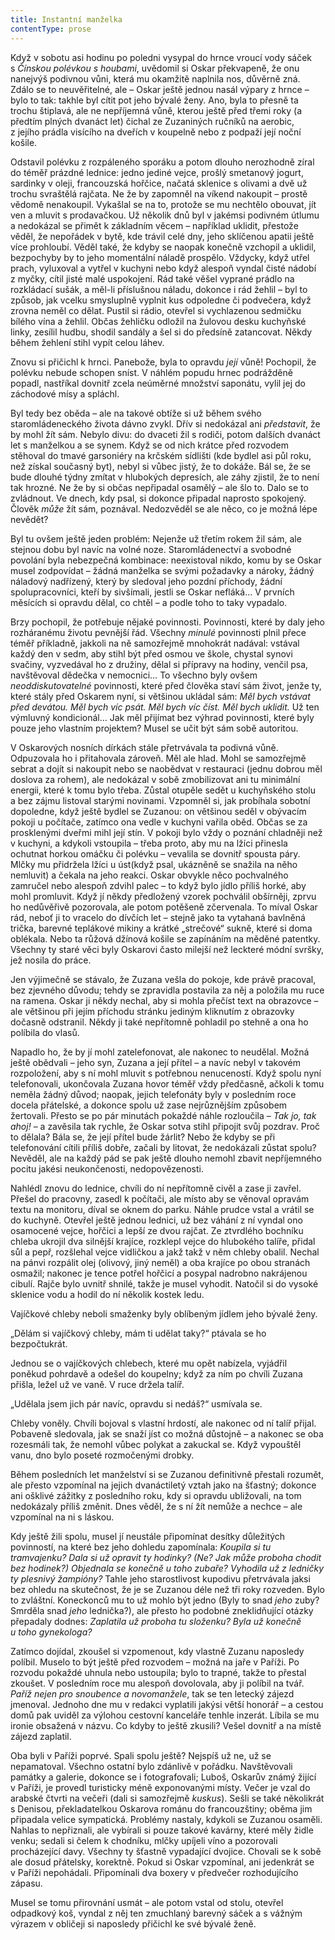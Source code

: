 ```yaml
---
title: Instantní manželka
contentType: prose
---
```


  

Když v sobotu asi hodinu po poledni vysypal do hrnce vroucí vody sáček s _Čínskou polévkou s houbami_, uvědomil si Oskar překvapeně, že onu nanejvýš podivnou vůni, která mu okamžitě naplnila nos, důvěrně zná. Zdálo se to neuvěřitelné, ale – Oskar ještě jednou nasál výpary z hrnce – bylo to tak: takhle byl cítit pot jeho bývalé ženy. Ano, byla to přesně ta trochu štiplavá, ale ne nepříjemná vůně, kterou ještě před třemi roky (a předtím plných dvanáct let) čichal ze Zuzaniných ručníků na aerobic, z jejího prádla visícího na dveřích v koupelně nebo z podpaží její noční košile.

Odstavil polévku z rozpáleného sporáku a potom dlouho nerozhodně zíral do téměř prázdné lednice: jedno jediné vejce, prošlý smetanový jogurt, sardinky v oleji, francouzská hořčice, načatá sklenice s olivami a dvě už trochu svraštělá rajčata. Ne že by zapomněl na víkend nakoupit – prostě vědomě nenakoupil. Vykašlal se na to, protože se mu nechtělo obouvat, jít ven a mluvit s prodavačkou. Už několik dnů byl v jakémsi podivném útlumu a nedokázal se přimět k základním věcem – například uklidit, přestože věděl, že nepořádek v bytě, kde trávil celé dny, jeho sklíčenou apatii ještě více prohloubí. Věděl také, že kdyby se naopak konečně vzchopil a uklidil, bezpochyby by to jeho momentální náladě prospělo. Vždycky, když utřel prach, vyluxoval a vytřel v kuchyni nebo když alespoň vyndal čisté nádobí z myčky, cítil jisté malé uspokojení. Rád také věšel vyprané prádlo na rozkládací sušák, a měl-li příslušnou náladu, dokonce i rád žehlil – byl to způsob, jak vcelku smysluplně vyplnit kus odpoledne či podvečera, když zrovna neměl co dělat. Pustil si rádio, otevřel si vychlazenou sedmičku bílého vína a žehlil. Občas žehličku odložil na žulovou desku kuchyňské linky, zesílil hudbu, shodil sandály a šel si do předsíně zatancovat. Někdy během žehlení stihl vypít celou láhev.

  

Znovu si přičichl k hrnci. Panebože, byla to opravdu _její_ vůně! Pochopil, že polévku nebude schopen sníst. V náhlém popudu hrnec podrážděně popadl, nastříkal dovnitř zcela neúměrné množství saponátu, vylil jej do záchodové mísy a spláchl.

Byl tedy bez oběda – ale na takové obtíže si už během svého staromládeneckého života dávno zvykl. Dřív si nedokázal ani _představit_, že by mohl žít sám. Nebylo divu: do dvaceti žil s rodiči, potom dalších dvanáct let s manželkou a se synem. Když se od nich krátce před rozvodem stěhoval do tmavé garsoniéry na krčském sídlišti (kde bydlel asi půl roku, než získal současný byt), nebyl si vůbec jistý, že to dokáže. Bál se, že se bude dlouhé týdny zmítat v hlubokých depresích, ale záhy zjistil, že to není tak hrozné. Ne že by si občas nepřipadal osamělý – ale šlo to. Dalo se to zvládnout. Ve dnech, kdy psal, si dokonce připadal naprosto spokojený. Člověk _může_ žít sám, poznával. Nedozvěděl se ale něco, co je možná lépe nevědět?

  

Byl tu ovšem ještě jeden problém: Nejenže už třetím rokem žil sám, ale stejnou dobu byl navíc na volné noze. Staromládenectví a svobodné povolání byla nebezpečná kombinace: neexistoval nikdo, komu by se Oskar musel zodpovídat – žádná manželka se svými požadavky a nároky, žádný náladový nadřízený, který by sledoval jeho pozdní příchody, žádní spolupracovníci, kteří by sivšímali, jestli se Oskar nefláká… V prvních měsících si opravdu dělal, co chtěl – a podle toho to taky vypadalo.

Brzy pochopil, že potřebuje nějaké povinnosti. Povinnosti, které by daly jeho rozháranému životu pevnější řád. Všechny _minulé_ povinnosti plnil přece téměř příkladně, jakkoli na ně samozřejmě mnohokrát nadával: vstával každý den v sedm, aby stihl být před osmou ve škole, chystal synovi svačiny, vyzvedával ho z družiny, dělal si přípravy na hodiny, venčil psa, navštěvoval dědečka v nemocnici… To všechno byly ovšem _neoddiskutovatelné_ povinnosti, které před člověka staví sám život, jenže ty, které stály před Oskarem nyní, si většinou ukládal sám: _Měl bych vstávat před devátou. Měl bych víc psát. Měl bych víc číst. Měl bych uklidit._ Už ten výmluvný kondicionál… Jak měl přijímat bez výhrad povinnosti, které byly pouze jeho vlastním projektem? Musel se učit být sám sobě autoritou.

  

V Oskarových nosních dírkách stále přetrvávala ta podivná vůně. Odpuzovala ho i přitahovala zároveň. Měl ale hlad. Mohl se samozřejmě sebrat a dojít si nakoupit nebo se naobědvat v restauraci (jednu dobrou měl doslova za rohem), ale nedokázal v sobě zmobilizovat ani tu minimální energii, které k tomu bylo třeba. Zůstal otupěle sedět u kuchyňského stolu a bez zájmu listoval starými novinami. Vzpomněl si, jak probíhala sobotní dopoledne, když ještě bydlel se Zuzanou: on většinou seděl v obývacím pokoji u počítače, zatímco ona vedle v kuchyni vařila oběd. Občas se za prosklenými dveřmi mihl její stín. V pokoji bylo vždy o poznání chladněji než v kuchyni, a kdykoli vstoupila – třeba proto, aby mu na lžíci přinesla ochutnat horkou omáčku či polévku – vevalila se dovnitř spousta páry. Mlčky mu přidržela lžíci u úst(když psal, ukázněně se snažila na něho nemluvit) a čekala na jeho reakci. Oskar obvykle něco pochvalného zamručel nebo alespoň zdvihl palec – to když bylo jídlo příliš horké, aby mohl promluvit. Když jí někdy předložený vzorek pochválil obšírněji, zprvu ho nedůvěřivě pozorovala, ale potom potěšeně zčervenala. To míval Oskar rád, neboť ji to vracelo do dívčích let – stejně jako ta vytahaná bavlněná trička, barevné teplákové mikiny a krátké „strečové“ sukně, které si doma oblékala. Nebo ta růžová džínová košile se zapínáním na měděné patentky. Všechny ty staré věci byly Oskarovi často milejší než leckteré módní svršky, jež nosila do práce.

Jen výjimečně se stávalo, že Zuzana vešla do pokoje, kde právě pracoval, bez zjevného důvodu; tehdy se zpravidla postavila za něj a položila mu ruce na ramena. Oskar ji někdy nechal, aby si mohla přečíst text na obrazovce – ale většinou při jejím příchodu stránku jediným kliknutím z obrazovky dočasně odstranil. Někdy ji také nepřítomně pohladil po stehně a ona ho políbila do vlasů.

  

Napadlo ho, že by jí mohl zatelefonovat, ale nakonec to neudělal. Možná ještě obědvali – jeho syn, Zuzana a její přítel – a navíc nebyl v takovém rozpoložení, aby s ní mohl mluvit s potřebnou nenuceností. Když spolu nyní telefonovali, ukončovala Zuzana hovor téměř vždy předčasně, ačkoli k tomu neměla žádný důvod; naopak, jejich telefonáty byly v posledním roce docela přátelské, a dokonce spolu už zase nejrůznějším způsobem žertovali. Přesto se po pár minutách pokaždé náhle rozloučila – _Tak jo, tak ahoj!_ – a zavěsila tak rychle, že Oskar sotva stihl připojit svůj pozdrav. Proč to dělala? Bála se, že její přítel bude žárlit? Nebo že kdyby se při telefonování cítili příliš dobře, začali by litovat, že nedokázali zůstat spolu? Nevěděl, ale na každý pád se pak ještě dlouho nemohl zbavit nepříjemného pocitu jakési neukončenosti, nedopovězenosti.

Nahlédl znovu do lednice, chvíli do ní nepřítomně civěl a zase ji zavřel. Přešel do pracovny, zasedl k počítači, ale místo aby se věnoval opravám textu na monitoru, díval se oknem do parku. Náhle prudce vstal a vrátil se do kuchyně. Otevřel ještě jednou lednici, už bez váhání z ní vyndal ono osamocené vejce, hořčici a lepší ze dvou rajčat. Ze ztvrdlého bochníku chleba ukrojil dva silnější krajíce, rozklepl vejce do hlubokého talíře, přidal sůl a pepř, rozšlehal vejce vidličkou a jakž takž v něm chleby obalil. Nechal na pánvi rozpálit olej (olivový, jiný neměl) a oba krajíce po obou stranách osmažil; nakonec je tence potřel hořčicí a posypal nadrobno nakrájenou cibulí. Rajče bylo uvnitř shnilé, takže je musel vyhodit. Natočil si do vysoké sklenice vodu a hodil do ní několik kostek ledu.

Vajíčkové chleby neboli smaženky byly oblíbeným jídlem jeho bývalé ženy.

„Dělám si vajíčkový chleby, mám ti udělat taky?“ ptávala se ho bezpočtukrát.

Jednou se o vajíčkových chlebech, které mu opět nabízela, vyjádřil poněkud pohrdavě a odešel do koupelny; když za ním po chvíli Zuzana přišla, ležel už ve vaně. V ruce držela talíř.

„Udělala jsem jich pár navíc, opravdu si nedáš?“ usmívala se.

Chleby voněly. Chvíli bojoval s vlastní hrdostí, ale nakonec od ní talíř přijal. Pobaveně sledovala, jak se snaží jíst co možná důstojně – a nakonec se oba rozesmáli tak, že nemohl vůbec polykat a zakuckal se. Když vypouštěl vanu, dno bylo poseté rozmočenými drobky.

  

Během posledních let manželství si se Zuzanou definitivně přestali rozumět, ale přesto vzpomínal na jejich dvanáctiletý vztah jako na šťastný; dokonce ani ošklivé zážitky z posledního roku, kdy si opravdu ubližovali, na tom nedokázaly příliš změnit. Dnes věděl, že s ní žít nemůže a nechce – ale vzpomínal na ni s láskou.

Kdy ještě žili spolu, musel jí neustále připomínat desítky důležitých povinností, na které bez jeho dohledu zapomínala: _Koupila si tu tramvajenku? Dala si už opravit ty hodinky? (Ne? Jak může proboha chodit bez hodinek?) Objednala se konečně u toho zubaře? Vyhodila už z ledničky ty plesnivý žampióny?_ Tahle jeho starostlivost kupodivu přetrvávala jaksi bez ohledu na skutečnost, že je se Zuzanou déle než tři roky rozveden. Bylo to zvláštní. Koneckonců mu to už mohlo být jedno (Byly to snad _jeho_ zuby? Smrděla snad _jeho_ lednička?), ale přesto ho podobné zneklidňující otázky přepadaly dodnes: _Zaplatila už proboha tu složenku? Byla už konečně u toho gynekologa?_

  

Zatímco dojídal, zkoušel si vzpomenout, kdy vlastně Zuzanu naposledy políbil. Muselo to být ještě před rozvodem – možná na jaře v Paříži. Po rozvodu pokaždé uhnula nebo ustoupila; bylo to trapné, takže to přestal zkoušet. V posledním roce mu alespoň dovolovala, aby ji políbil na tvář. _Paříž nejen pro snoubence a novomanžele_, tak se ten letecký zájezd jmenoval. Jednoho dne mu v redakci vyplatili jakýsi větší honorář – a cestou domů pak uviděl za výlohou cestovní kanceláře tenhle inzerát. Líbila se mu ironie obsažená v názvu. Co kdyby to ještě zkusili? Vešel dovnitř a na místě zájezd zaplatil.

Oba byli v Paříži poprvé. Spali spolu ještě? Nejspíš už ne, už se nepamatoval. Všechno ostatní bylo zdánlivě v pořádku. Navštěvovali památky a galerie, dokonce se i fotografovali; Luboš, Oskarův známý žijící v Paříži, je provedl turisticky méně exponovanými místy. Večer je vzal do arabské čtvrti na večeři (dali si samozřejmě _kuskus_). Sešli se také několikrát s Denisou, překladatelkou Oskarova románu do francouzštiny; oběma jim připadala velice sympatická. Problémy nastaly, kdykoli se Zuzanou osaměli. Nahlas to nepřiznali, ale vybírali si pouze takové kavárny, které měly židle venku; sedali si čelem k chodníku, mlčky upíjeli víno a pozorovali procházející davy. Všechny ty šťastně vypadající dvojice. Chovali se k sobě ale dosud přátelsky, korektně. Pokud si Oskar vzpomínal, ani jedenkrát se v Paříži nepohádali. Připomínali dva boxery v předvečer rozhodujícího zápasu.

Musel se tomu přirovnání usmát – ale potom vstal od stolu, otevřel odpadkový koš, vyndal z něj ten zmuchlaný barevný sáček a s vážným výrazem v obličeji si naposledy přičichl ke své bývalé ženě.
